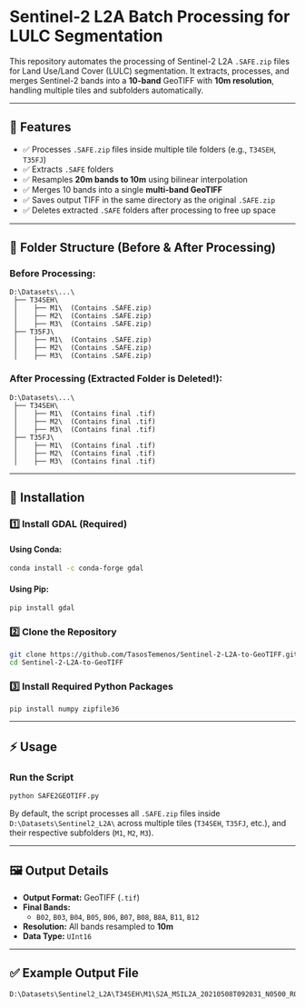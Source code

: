 # Sentinel-2 L2A Batch Processing for LULC Segmentation

This repository automates the processing of Sentinel-2 L2A `.SAFE.zip` files for Land Use/Land Cover (LULC) segmentation. It extracts, processes, and merges Sentinel-2 bands into a **10-band** GeoTIFF with **10m resolution**, handling multiple tiles and subfolders automatically.

---

## 📌 Features
- ✅ Processes `.SAFE.zip` files inside multiple tile folders (e.g., `T34SEH`, `T35FJ`)
- ✅ Extracts `.SAFE` folders
- ✅ Resamples **20m bands to 10m** using bilinear interpolation
- ✅ Merges 10 bands into a single **multi-band GeoTIFF**
- ✅ Saves output TIFF in the same directory as the original `.SAFE.zip`
- ✅ Deletes extracted `.SAFE` folders after processing to free up space

---

## 📂 Folder Structure (Before & After Processing)

### **Before Processing:**
```plaintext
D:\Datasets\...\
 ├── T34SEH\
 │    ├── M1\  (Contains .SAFE.zip)
 │    ├── M2\  (Contains .SAFE.zip)
 │    ├── M3\  (Contains .SAFE.zip)
 ├── T35FJ\
 │    ├── M1\  (Contains .SAFE.zip)
 │    ├── M2\  (Contains .SAFE.zip)
 │    ├── M3\  (Contains .SAFE.zip)
```

### **After Processing (Extracted Folder is Deleted!):**
```plaintext
D:\Datasets\...\
 ├── T34SEH\
 │    ├── M1\  (Contains final .tif)
 │    ├── M2\  (Contains final .tif)
 │    ├── M3\  (Contains final .tif)
 ├── T35FJ\
 │    ├── M1\  (Contains final .tif)
 │    ├── M2\  (Contains final .tif)
 │    ├── M3\  (Contains final .tif)
```

---

## 🚀 Installation

### **1️⃣ Install GDAL (Required)**
#### Using Conda:
```bash
conda install -c conda-forge gdal
```
#### Using Pip:
```bash
pip install gdal
```

### **2️⃣ Clone the Repository**
```bash
git clone https://github.com/TasosTemenos/Sentinel-2-L2A-to-GeoTIFF.git
cd Sentinel-2-L2A-to-GeoTIFF
```

### **3️⃣ Install Required Python Packages**
```bash
pip install numpy zipfile36
```

---

## ⚡ Usage
### **Run the Script**
```bash
python SAFE2GEOTIFF.py
```

By default, the script processes all `.SAFE.zip` files inside `D:\Datasets\Sentinel2_L2A\` across multiple tiles (`T34SEH`, `T35FJ`, etc.), and their respective subfolders (`M1`, `M2`, `M3`).

---

## 🖼️ Output Details
- **Output Format:** GeoTIFF (`.tif`)
- **Final Bands:**
  - `B02`, `B03`, `B04`, `B05`, `B06`, `B07`, `B08`, `B8A`, `B11`, `B12`
- **Resolution:** All bands resampled to **10m**
- **Data Type:** `UInt16`

---

## ✅ Example Output File
```plaintext
D:\Datasets\Sentinel2_L2A\T34SEH\M1\S2A_MSIL2A_20210508T092031_N0500_R093_T34SEH_20230303T142851_10bands_uint16.tif
```
